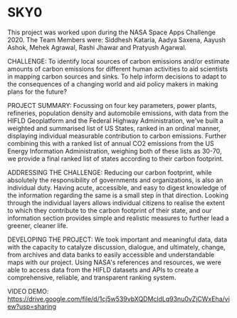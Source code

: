 # SKY0
This project was worked upon during the NASA Space Apps Challenge 2020.
The Team Members were: Siddhesh Kataria, Aadya Saxena, Aayush Ashok, Mehek Agrawal, Rashi Jhawar and Pratyush Agarwal. 

CHALLENGE:
To identify local sources of carbon emissions and/or estimate amounts of carbon emissions for different human activities to aid scientists in mapping carbon sources and sinks. To help inform decisions to adapt to the consequences of a changing world and aid policy makers in making plans for the future?

PROJECT SUMMARY:
Focussing on four key parameters, power plants, refineries, population density and automobile emissions, with data from the HIFLD Geoplatform and the Federal Highway Administration, we've built a weighted and summarised list of US States, ranked in an ordinal manner, displaying individual measurable contribution to carbon emissions. Further combining this with a ranked list of annual CO2 emissions from the US Energy Information Administration, weighing both of these lists as 30-70, we provide a final ranked list of states according to their carbon footprint. 

ADDRESSING THE CHALLENGE:
Reducing our carbon footprint, while absolutely the responsibility of governments and organizations, is also an individual duty. Having acute, accessible, and easy to digest knowledge of the information regarding the same is a small step in that direction.
Looking through the individual layers allows individual citizens to realise the extent to which they contribute to the carbon footprint of their state, and our information section provides simple and realistic measures to further lead a greener, cleaner life.

DEVELOPING THE PROJECT:
We took important and meaningful data, data with the capacity to catalyze discussion, dialogue, and ultimately, change, from archives and data banks to easily accessible and understandable maps with our project.
Using NASA's references and resources, we were able to access data from the HIFLD datasets and APIs to create a comprehensive, reliable, and transparent ranking system.

VIDEO DEMO: https://drive.google.com/file/d/1cj5w539vbXQDMcldLq93nu0vZjCWxEha/view?usp=sharing
